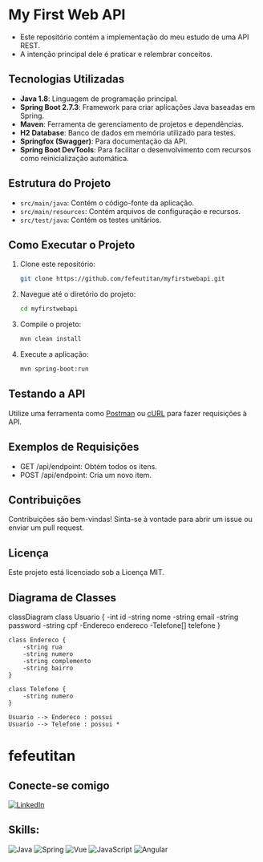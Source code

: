 # My First Web API

- Este repositório contém a implementação do meu estudo de uma API REST.
- A intenção principal dele é praticar e relembrar conceitos.

## Tecnologias Utilizadas

- **Java 1.8**: Linguagem de programação principal.
- **Spring Boot 2.7.3**: Framework para criar aplicações Java baseadas em Spring.
- **Maven**: Ferramenta de gerenciamento de projetos e dependências.
- **H2 Database**: Banco de dados em memória utilizado para testes.
- **Springfox (Swagger)**: Para documentação da API.
- **Spring Boot DevTools**: Para facilitar o desenvolvimento com recursos como reinicialização automática.

## Estrutura do Projeto

- `src/main/java`: Contém o código-fonte da aplicação.
- `src/main/resources`: Contém arquivos de configuração e recursos.
- `src/test/java`: Contém os testes unitários.

## Como Executar o Projeto

1. Clone este repositório:
   ```bash
   git clone https://github.com/fefeutitan/myfirstwebapi.git
   
2. Navegue até o diretório do projeto:
   ```bash
   cd myfirstwebapi

3. Compile o projeto:
   ```bash
   mvn clean install

4. Execute a aplicação:
   ```bash
   mvn spring-boot:run

## Testando a API
Utilize uma ferramenta como [Postman](https://www.postman.com/) ou [cURL](https://curl.se/) para fazer requisições à API.

## Exemplos de Requisições
- GET /api/endpoint: Obtém todos os itens.
- POST /api/endpoint: Cria um novo item.

## Contribuições
Contribuições são bem-vindas! Sinta-se à vontade para abrir um issue ou enviar um pull request.

## Licença
Este projeto está licenciado sob a Licença MIT.

## Diagrama de Classes
classDiagram
    class Usuario {
        -int id
        -string nome
        -string email
        -string password
        -string cpf
		-Endereco endereco
		-Telefone[] telefone
    }
    
    class Endereco {
        -string rua
        -string numero
        -string complemento
        -string bairro
    }
    
    class Telefone {
        -string numero
    }

    Usuario --> Endereco : possui
    Usuario --> Telefone : possui *    


# fefeutitan

## Conecte-se comigo

[![LinkedIn](https://img.shields.io/badge/LinkedIn-0077B5?style=for-the-badge&logo=linkedin&logoColor=white)](https://www.linkedin.com/in/fernando-ellery-133a209/)

## Skills:

![Java](https://img.shields.io/badge/java-%23ED8B00.svg?style=for-the-badge&logo=openjdk&logoColor=white)
![Spring](https://img.shields.io/badge/spring-%236DB33F.svg?style=for-the-badge&logo=spring&logoColor=white)
![Vue](https://img.shields.io/badge/vuejs-%2335495e.svg?style=for-the-badge&logo=vuedotjs&logoColor=%234FC08D)
![JavaScript](https://img.shields.io/badge/JavaScript-F7DF1E?style=for-the-badge&logo=javascript&logoColor=black)
![Angular](https://img.shields.io/badge/Angular-DD0031?style=for-the-badge&logo=angular&logoColor=white)
